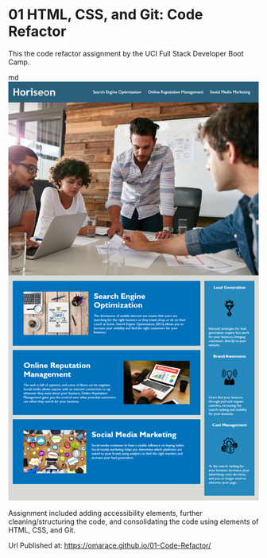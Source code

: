 # 01 HTML, CSS, and Git: Code Refactor

This the code refactor assignment by the UCI Full Stack Developer Boot Camp.

md ![image of website built from the code that was refactored](01-html-css-git-homework-demo.png)

Assignment included adding accessibility elements, further cleaning/structuring the code, and consolidating the code using elements of HTML, CSS, and Git.

Url Published at: https://omarace.github.io/01-Code-Refactor/